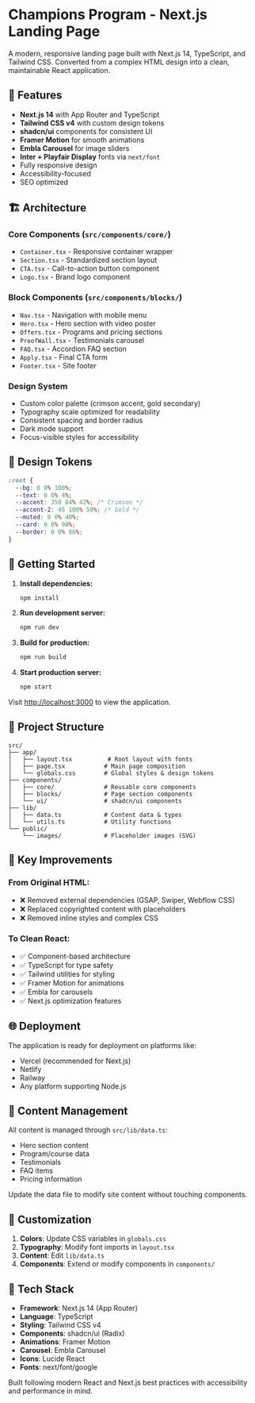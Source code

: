 # Champions Program - Next.js Landing Page

A modern, responsive landing page built with Next.js 14, TypeScript, and Tailwind CSS. Converted from a complex HTML design into a clean, maintainable React application.

## 🚀 Features

- **Next.js 14** with App Router and TypeScript
- **Tailwind CSS v4** with custom design tokens
- **shadcn/ui** components for consistent UI
- **Framer Motion** for smooth animations
- **Embla Carousel** for image sliders
- **Inter + Playfair Display** fonts via `next/font`
- Fully responsive design
- Accessibility-focused
- SEO optimized

## 🏗️ Architecture

### Core Components (`src/components/core/`)
- `Container.tsx` - Responsive container wrapper
- `Section.tsx` - Standardized section layout
- `CTA.tsx` - Call-to-action button component
- `Logo.tsx` - Brand logo component

### Block Components (`src/components/blocks/`)
- `Nav.tsx` - Navigation with mobile menu
- `Hero.tsx` - Hero section with video poster
- `Offers.tsx` - Programs and pricing sections
- `ProofWall.tsx` - Testimonials carousel
- `FAQ.tsx` - Accordion FAQ section
- `Apply.tsx` - Final CTA form
- `Footer.tsx` - Site footer

### Design System
- Custom color palette (crimson accent, gold secondary)
- Typography scale optimized for readability
- Consistent spacing and border radius
- Dark mode support
- Focus-visible styles for accessibility

## 🎨 Design Tokens

```css
:root {
  --bg: 0 0% 100%;
  --text: 0 0% 4%;
  --accent: 350 84% 42%; /* Crimson */
  --accent-2: 45 100% 50%; /* Gold */
  --muted: 0 0% 40%;
  --card: 0 0% 98%;
  --border: 0 0% 86%;
}
```

## 🚀 Getting Started

1. **Install dependencies:**
   ```bash
   npm install
   ```

2. **Run development server:**
   ```bash
   npm run dev
   ```

3. **Build for production:**
   ```bash
   npm run build
   ```

4. **Start production server:**
   ```bash
   npm start
   ```

Visit [http://localhost:3000](http://localhost:3000) to view the application.

## 📁 Project Structure

```
src/
├── app/
│   ├── layout.tsx          # Root layout with fonts
│   ├── page.tsx           # Main page composition
│   └── globals.css        # Global styles & design tokens
├── components/
│   ├── core/              # Reusable core components
│   ├── blocks/            # Page section components
│   └── ui/                # shadcn/ui components
├── lib/
│   ├── data.ts            # Content data & types
│   └── utils.ts           # Utility functions
└── public/
    └── images/            # Placeholder images (SVG)
```

## 🎯 Key Improvements

### From Original HTML:
- ❌ Removed external dependencies (GSAP, Swiper, Webflow CSS)
- ❌ Replaced copyrighted content with placeholders
- ❌ Removed inline styles and complex CSS

### To Clean React:
- ✅ Component-based architecture
- ✅ TypeScript for type safety
- ✅ Tailwind utilities for styling
- ✅ Framer Motion for animations
- ✅ Embla for carousels
- ✅ Next.js optimization features

## 🌐 Deployment

The application is ready for deployment on platforms like:
- Vercel (recommended for Next.js)
- Netlify
- Railway
- Any platform supporting Node.js

## 📝 Content Management

All content is managed through `src/lib/data.ts`:
- Hero section content
- Program/course data
- Testimonials
- FAQ items
- Pricing information

Update the data file to modify site content without touching components.

## 🎨 Customization

1. **Colors**: Update CSS variables in `globals.css`
2. **Typography**: Modify font imports in `layout.tsx`
3. **Content**: Edit `lib/data.ts`
4. **Components**: Extend or modify components in `components/`

## 🔧 Tech Stack

- **Framework**: Next.js 14 (App Router)
- **Language**: TypeScript
- **Styling**: Tailwind CSS v4
- **Components**: shadcn/ui (Radix)
- **Animations**: Framer Motion
- **Carousel**: Embla Carousel
- **Icons**: Lucide React
- **Fonts**: next/font/google

Built following modern React and Next.js best practices with accessibility and performance in mind.